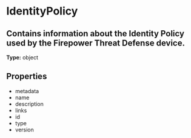 # IdentityPolicy

## Contains information about the Identity Policy used by the Firepower Threat Defense device.

**Type:** object

## Properties
* metadata
* name
* description
* links
* id
* type
* version
